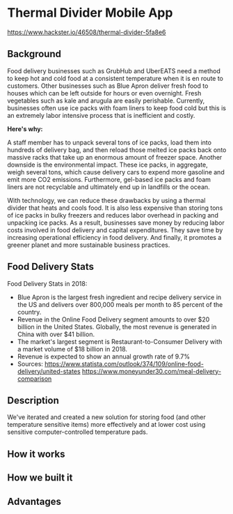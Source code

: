 Thermal Divider Mobile App
====================

https://www.hackster.io/46508/thermal-divider-5fa8e6

Background
-------------------

Food delivery businesses such as GrubHub and UberEATS need a method to keep hot and cold food at a consistent temperature when it is en route to customers. Other businesses such as Blue Apron deliver fresh food to houses which can be left outside for hours or even overnight. Fresh vegetables such as kale and arugula are easily perishable. Currently, businesses often use ice packs with foam liners to keep food cold but this is an extremely labor intensive process that is inefficient and costly. 

<b>Here's why:</b>

A staff member has to unpack several tons of ice packs, load them into hundreds of delivery bag, and then reload those melted ice packs back onto massive racks that take up an enormous amount of freezer space. Another downside is the environmental impact. These ice packs, in aggregate, weigh several tons, which cause delivery cars to expend more gasoline and emit more CO2 emissions. Furthermore, gel-based ice packs and foam liners are not recyclable and ultimately end up in landfills or the ocean. 

With technology, we can reduce these drawbacks by using a thermal divider that heats and cools food. It is also less expensive than storing tons of ice packs in bulky freezers and reduces labor overhead in packing and unpacking ice packs. As a result, businesses save money by reducing labor costs involved in food delivery and capital expenditures. They save time by increasing operational efficiency in food delivery. And finally, it promotes a greener planet and more sustainable business practices.


Food Delivery Stats
-------------

Food Delivery Stats in 2018:
* Blue Apron is the largest fresh ingredient and recipe delivery service in the US and delivers over 800,000 meals per month to 85 percent of the country.
* Revenue in the Online Food Delivery segment amounts to over $20 billion in the United States.
Globally, the most revenue is generated in China with over $41 billion.
* The market's largest segment is Restaurant-to-Consumer Delivery with a market volume of $18 billion in 2018.
* Revenue is expected to show an annual growth rate of 9.7%
* Sources: https://www.statista.com/outlook/374/109/online-food-delivery/united-states
  https://www.moneyunder30.com/meal-delivery-comparison

Description
-------------

We've iterated and created a new solution for storing food (and other temperature sensitive items) more effectively and at lower cost using sensitive computer-controlled temperature pads.

How it works
----------------

How we built it
--------------------

Advantages
-------------------------
